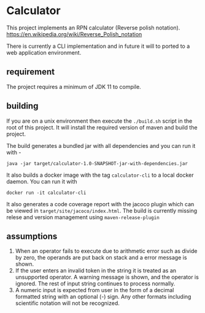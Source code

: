 # Calculator
This project implements an RPN calculator (Reverse polish notation). https://en.wikipedia.org/wiki/Reverse_Polish_notation

There is currently a CLI implementation and in future it will to ported to a web application environment.

## requirement
The project requires a minimum of JDK 11 to compile.

## building
If you are on a unix environment then execute the `./build.sh` script in the root of this project. It will install the required version of maven and build the project.

The build generates a bundled jar with all dependencies and you can run it with -
```shell
java -jar target/calculator-1.0-SNAPSHOT-jar-with-dependencies.jar
```
It also builds a docker image with the tag `calculator-cli` to a local docker daemon.
You can run it with 
```shell
docker run -it calculator-cli
```
It also generates a code coverage report with the jacoco plugin which can be viewed in `target/site/jacoco/index.html`.
The build is currently missing relese and version management using `maven-release-plugin`

## assumptions
1. When an operator fails to execute due to arithmetic error such as divide by zero, the operands are put back on stack and a error message is shown.
2. If the user enters an invalid token in the string it is treated as an unsupported operator. A warning message is shown, and the operator is ignored. The rest of input string continues to process normally.
3. A numeric input is expected from user in the form of a decimal formatted string with an optional (-) sign. Any other formats including scientific notation will not be recognized.


